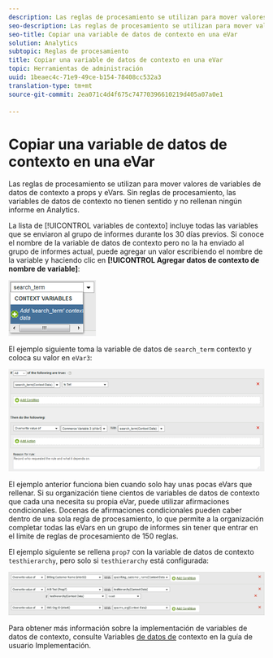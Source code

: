 ```yaml
---
description: Las reglas de procesamiento se utilizan para mover valores desde variables de datos de contexto a props y eVars.
seo-description: Las reglas de procesamiento se utilizan para mover valores desde variables de datos de contexto a props y eVars.
seo-title: Copiar una variable de datos de contexto en una eVar
solution: Analytics
subtopic: Reglas de procesamiento
title: Copiar una variable de datos de contexto en una eVar
topic: Herramientas de administración
uuid: 1beaec4c-71e9-49ce-b154-78408cc532a3
translation-type: tm+mt
source-git-commit: 2ea071c4d4f675c74770396610219d405a07a0e1

---
```



# Copiar una variable de datos de contexto en una eVar

Las reglas de procesamiento se utilizan para mover valores de variables de datos de contexto a props y eVars. Sin reglas de procesamiento, las variables de datos de contexto no tienen sentido y no rellenan ningún informe en Analytics.

La lista de [!UICONTROL variables de contexto] incluye todas las variables que se enviaron al grupo de informes durante los 30 días previos. Si conoce el nombre de la variable de datos de contexto pero no la ha enviado al grupo de informes actual, puede agregar un valor escribiendo el nombre de la variable y haciendo clic en **[!UICONTROL Agregar datos de contexto de nombre de variable]**:

![Agregar](assets/add-context-variable.png)

El ejemplo siguiente toma la variable de datos de `search_term` contexto y coloca su valor en `eVar3`:

![Configure](assets/set-context-data.png)

El ejemplo anterior funciona bien cuando solo hay unas pocas eVars que rellenar. Si su organización tiene cientos de variables de datos de contexto que cada una necesita su propia eVar, puede utilizar afirmaciones condicionales. Docenas de afirmaciones condicionales pueden caber dentro de una sola regla de procesamiento, lo que permite a la organización completar todas las eVars en un grupo de informes sin tener que entrar en el límite de reglas de procesamiento de 150 reglas.

El ejemplo siguiente se rellena `prop7` con la variable de datos de contexto `testhierarchy`, pero solo si `testhierarchy` está configurada:

![Condicional](assets/add-conditional.png)

Para obtener más información sobre la implementación de variables de datos de contexto, consulte Variables [de datos de](../../../../implement/js-implementation/c-variables/context-data-variables.md) contexto en la guía de usuario Implementación.
